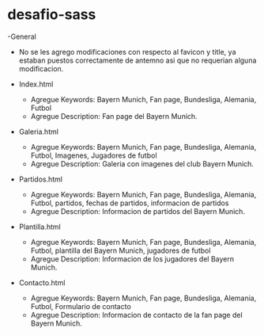 # desafio-sass

-General
  - No se les agrego modificaciones con respecto al favicon y title, ya estaban puestos correctamente de antemno asi que no requerian alguna modificacion.

- Index.html
    - Agregue Keywords: Bayern Munich, Fan page, Bundesliga, Alemania, Futbol
    - Agregue Description: Fan page del Bayern Munich.


- Galeria.html
    - Agregue Keywords: Bayern Munich, Fan page, Bundesliga, Alemania, Futbol, Imagenes, Jugadores de futbol
    - Agregue Description: Galeria con imagenes del club Bayern Munich.


- Partidos.html
    - Agregue Keywords: Bayern Munich, Fan page, Bundesliga, Alemania, Futbol, partidos, fechas de partidos, informacion de partidos
    - Agregue Description: Informacion de partidos del Bayern Munich.


- Plantilla.html
    - Agregue Keywords: Bayern Munich, Fan page, Bundesliga, Alemania, Futbol, plantilla del Bayern Munich, jugadores de futbol
    - Agregue Description: Informacion de los jugadores del Bayern Munich.


- Contacto.html
    - Agregue Keywords: Bayern Munich, Fan page, Bundesliga, Alemania, Futbol, Formulario de contacto
    - Agregue Description: Informacion de contacto de la fan page del Bayern Munich.